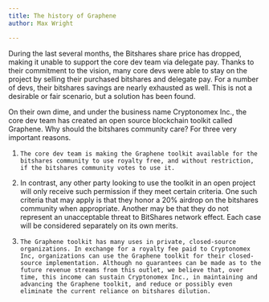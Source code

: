 ```yaml
---
title: The history of Graphene
author: Max Wright

---
```


During the last several months, the Bitshares share price has dropped, making it unable to support the core dev team via delegate pay. Thanks to their commitment to the vision, many core devs were able to stay on the project by selling their purchased bitshares and delegate pay. For a number of devs, their bitshares savings are nearly exhausted as well. This is not a desirable or fair scenario, but a solution has been found.

<!--more-->

On their own dime, and under the business name Cryptonomex Inc., the core dev team has created an open source blockchain toolkit called Graphene. Why should the bitshares community care? For three very important reasons.

1.     The core dev team is making the Graphene toolkit available for the bitshares community to use royalty free, and without restriction, if the bitshares community votes to use it.
2.  In contrast, any other party looking to use the toolkit in an open project will only receive such permission if they meet certain criteria.  One such criteria that may apply is that they honor a 20% airdrop on the bitshares community when appropriate.  Another may be that they do not represent an unacceptable threat to BitShares network effect.  Each case will be considered separately on its own merits.
3.     The Graphene toolkit has many uses in private, closed-source organizations. In exchange for a royalty fee paid to Cryptonomex Inc, organizations can use the Graphene toolkit for their closed-source implementation. Although no guarantees can be made as to the future revenue streams from this outlet, we believe that, over time, this income can sustain Cryptonomex Inc., in maintaining and advancing the Graphene toolkit, and reduce or possibly even eliminate the current reliance on bitshares dilution.
